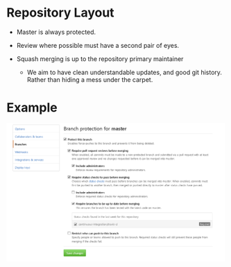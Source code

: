 # Repository Layout

- Master is always protected.
- Review where possible must have a second pair of eyes.
- Squash merging is up to the repository primary maintainer

  - We aim to have clean understandable updates, and good git history. Rather than hiding a mess under the carpet.

# Example

![Repo Layout](images/branch_protection.png)
